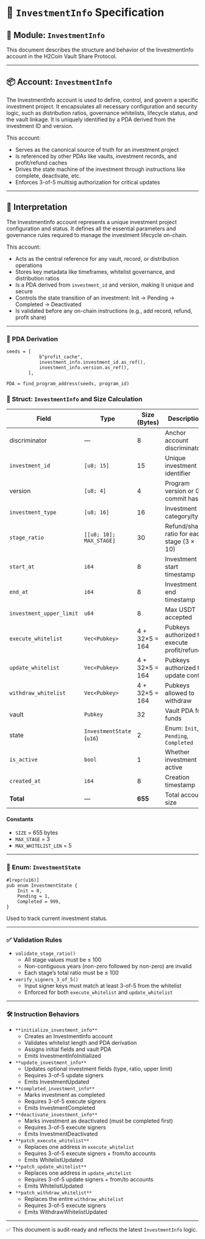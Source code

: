 # 📜 `InvestmentInfo` Specification

## 📘 Module: `InvestmentInfo`

This document describes the structure and behavior of the InvestmentInfo account in the H2Coin Vault Share Protocol.

---

## 📦 Account: `InvestmentInfo`

The InvestmentInfo account is used to define, control, and govern a specific investment project. It encapsulates all necessary configuration and security logic, such as distribution ratios, governance whitelists, lifecycle status, and the vault linkage. It is uniquely identified by a PDA derived from the investment ID and version.

This account:

*   Serves as the canonical source of truth for an investment project
*   Is referenced by other PDAs like vaults, investment records, and profit/refund caches
*   Drives the state machine of the investment through instructions like complete, deactivate, etc.
*   Enforces 3-of-5 multisig authorization for critical updates

---

## 🧭 Interpretation

The InvestmentInfo account represents a unique investment project configuration and status. It defines all the essential parameters and governance rules required to manage the investment lifecycle on-chain.

This account:

*   Acts as the central reference for any vault, record, or distribution operations
*   Stores key metadata like timeframes, whitelist governance, and distribution ratios
*   Is a PDA derived from `investment_id` and version, making it unique and secure
*   Controls the state transition of an investment: Init → Pending → Completed → Deactivated
*   Is validated before any on-chain instructions (e.g., add record, refund, profit share)

---

### 🧮 PDA Derivation

```
seeds = [
            b"profit_cache", 
            investment_info.investment_id.as_ref(),
            investment_info.version.as_ref(),
        ],
        
PDA = find_program_address(seeds, program_id)
```

### 🧮 Struct: `InvestmentInfo` and Size Calculation

| Field | Type | Size (Bytes) | Description |
| --- | --- | --- | --- |
| discriminator | — | 8 | Anchor account discriminator |
| `investment_id` | `[u8; 15]` | 15 | Unique investment identifier |
| version | `[u8; 4]` | 4 | Program version or Git commit hash |
| `investment_type` | `[u8; 16]` | 16 | Investment category/type |
| `stage_ratio` | `[[u8; 10]; MAX_STAGE]` | 30 | Refund/share ratio for each stage (3 × 10) |
| `start_at` | `i64` | 8 | Investment start timestamp |
| `end_at` | `i64` | 8 | Investment end timestamp |
| `investment_upper_limit` | `u64` | 8 | Max USDT accepted |
| `execute_whitelist` | `Vec<Pubkey>` | 4 + 32×5 = 164 | Pubkeys authorized to execute profit/refund |
| `update_whitelist` | `Vec<Pubkey>` | 4 + 32×5 = 164 | Pubkeys authorized to update config |
| `withdraw_whitelist` | `Vec<Pubkey>` | 4 + 32×5 = 164 | Pubkeys allowed to withdraw |
| vault | `Pubkey` | 32 | Vault PDA for funds |
| state | `InvestmentState` (`u16`) | 2 | Enum: `Init`, `Pending`, `Completed` |
| `is_active` | `bool` | 1 | Whether investment is active |
| `created_at` | `i64` | 8 | Creation timestamp |
| **Total** | — | **655** | Total account size |

#### Constants

*   `SIZE` = 655 bytes
*   `MAX_STAGE` = 3
*   `MAX_WHITELIST_LEN` = 5

---

### 📘 Enum: `InvestmentState`

```
#[repr(u16)]
pub enum InvestmentState {
    Init = 0,
    Pending = 1,
    Completed = 999,
}
```

Used to track current investment status.

---

### ✅ Validation Rules

*   `validate_stage_ratio()`
    *   All stage values must be ≤ 100
    *   Non-contiguous years (non-zero followed by non-zero) are invalid
    *   Each stage’s total ratio must be ≤ 100
*   `verify_signers_3_of_5()`
    *   Input signer keys must match at least 3-of-5 from the whitelist
    *   Enforced for both `execute_whitelist` and `update_whitelist`

---

### 🛠 Instruction Behaviors

*   `**initialize_investment_info**`
    *   Creates an InvestmentInfo account
    *   Validates whitelist length and PDA derivation
    *   Assigns initial fields and vault PDA
    *   Emits InvestmentInfoInitialized
*   `**update_investment_info**`
    *   Updates optional investment fields (type, ratio, upper limit)
    *   Requires 3-of-5 update signers
    *   Emits InvestmentUpdated
*   `**completed_investment_info**`
    *   Marks investment as completed
    *   Requires 3-of-5 execute signers
    *   Emits InvestmentCompleted
*   `**deactivate_investment_info**`
    *   Marks investment as deactivated (must be completed first)
    *   Requires 3-of-5 execute signers
    *   Emits InvestmentDeactivated
*   `**patch_execute_whitelist**`
    *   Replaces one address in `execute_whitelist`
    *   Requires 3-of-5 execute signers + from/to accounts
    *   Emits WhitelistUpdated
*   `**patch_update_whitelist**`
    *   Replaces one address in `update_whitelist`
    *   Requires 3-of-5 update signers + from/to accounts
    *   Emits WhitelistUpdated
*   `**patch_withdraw_whitelist**`
    *   Replaces the entire `withdraw_whitelist`
    *   Requires 3-of-5 execute signers
    *   Emits WithdrawWhitelistUpdated

---

✅ This document is audit-ready and reflects the latest `InvestmentInfo` logic.